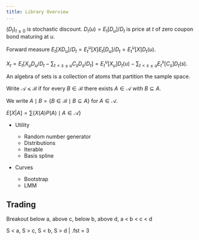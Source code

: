 ```yaml
---
title: Library Overview
...
```


$(D_t)_{t\ge0}$ is stochastic discount. $D_t(u) = E_t[D_u]/D_t$
is price at $t$ of zero coupon bond maturing at $u$.

Forward measure $E_t[X D_u]/D_t = E_t^u[X] E_t[D_u]/D_t = E_t^u[X]D_t(u)$. 

$X_t = E_t[X_u D_u/D_t - \sum_{t < s \le u}C_s D_s/D_t]
= E_t^u[X_u] D_t(u) - \sum_{t < s \le u} E_t^s[C_s] D_t(s)$.

An algebra of sets is a collection of atoms that partition the sample space.

Write $\mathcal{A}\preceq\mathcal{B}$ if for every $B\in\mathcal{B}$ there
exists $A\in\mathcal{A}$ with $B\subseteq A$. 

We write $A\mid B = \{B\in\mathcal{B}\mid B\subseteq A\}$ for $A\in\mathcal{A}$.

$E[X|A] = \sum \{X(A) P(A) \mid A\in\mathcal{A}\}$

- Utility
	- Random number generator
	- Distributions
	- Iterable
	- Basis spline

- Curves
	- Bootstrap
	- LMM


## Trading

Breakout below a, above c, below b, above d, a < b < c < d

S < a, S > c, S < b, S > d | .fst = 3
